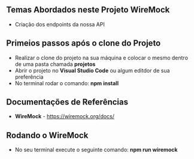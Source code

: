## Temas Abordados neste Projeto WireMock

* Criação dos endpoints da nossa API

## Primeios passos após o clone do Projeto

* Realizar o clone do projeto na sua máquina e colocar o mesmo dentro de uma pasta chamada **projetos**
* Abrir o projeto no **Visual Studio Code** ou algum editdor de sua preferência
* No terminal rodar o comando: **npm install**

## Documentações de Referências

* **WireMock** - https://wiremock.org/docs/

## Rodando o WireMock

* No seu terminal execute o seguinte comando: **npm run wiremock**
